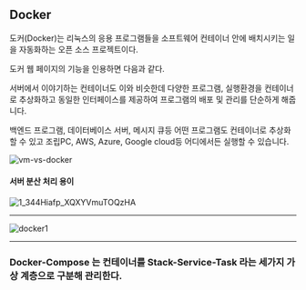 ## Docker

도커(Docker)는 리눅스의 응용 프로그램들을 소프트웨어 컨테이너 안에 배치시키는 일을 자동화하는 오픈 소스 프로젝트이다. 

도커 웹 페이지의 기능을 인용하면 다음과 같다.

서버에서 이야기하는 컨테이너도 이와 비슷한데 다양한 프로그램, 실행환경을 컨테이너로 추상화하고 동일한 인터페이스를 제공하여 프로그램의 배포 및 관리를 단순하게 해줍니다.

백엔드 프로그램, 데이터베이스 서버, 메시지 큐등 어떤 프로그램도 컨테이너로 추상화할 수 있고 조립PC, AWS, Azure, Google cloud등 어디에서든 실행할 수 있습니다.

![vm-vs-docker](https://user-images.githubusercontent.com/48753593/64954349-471e4f80-d8c0-11e9-8968-e8234d4962cc.png)


#### 서버 분산 처리 용이

![1_344Hiafp_XQXYVmuTOQzHA](https://user-images.githubusercontent.com/48753593/64953288-6f587f00-d8bd-11e9-89bb-15e47b5b4f95.png)

<hr />

![docker1](https://user-images.githubusercontent.com/48753593/64953787-b7c46c80-d8be-11e9-8b9e-cdeda84225dd.jpg)


<hr />

### Docker-Compose 는 컨테이너를 Stack-Service-Task 라는 세가지 가상 계층으로 구분해 관리한다.

